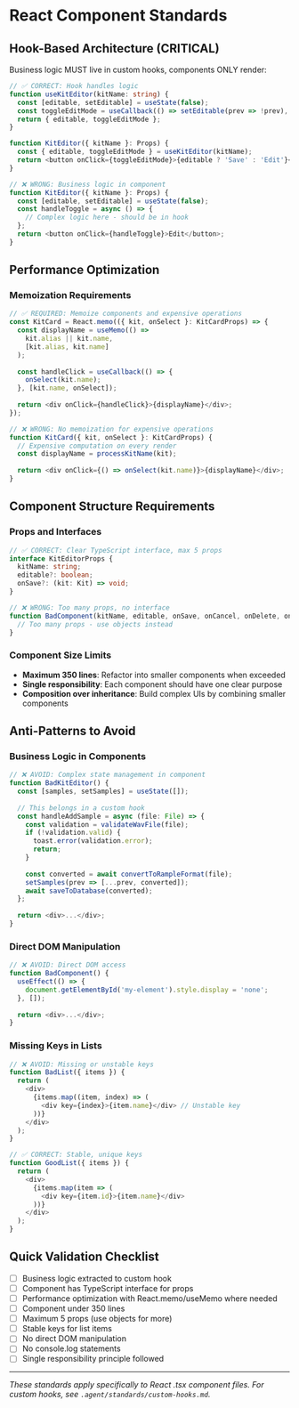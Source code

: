 # React Component Standards

## Hook-Based Architecture (CRITICAL)

Business logic MUST live in custom hooks, components ONLY render:

```typescript
// ✅ CORRECT: Hook handles logic
function useKitEditor(kitName: string) {
  const [editable, setEditable] = useState(false);
  const toggleEditMode = useCallback(() => setEditable(prev => !prev), []);
  return { editable, toggleEditMode };
}

function KitEditor({ kitName }: Props) {
  const { editable, toggleEditMode } = useKitEditor(kitName);
  return <button onClick={toggleEditMode}>{editable ? 'Save' : 'Edit'}</button>;
}

// ❌ WRONG: Business logic in component
function KitEditor({ kitName }: Props) {
  const [editable, setEditable] = useState(false);
  const handleToggle = async () => {
    // Complex logic here - should be in hook
  };
  return <button onClick={handleToggle}>Edit</button>;
}
```

## Performance Optimization

### Memoization Requirements
```typescript
// ✅ REQUIRED: Memoize components and expensive operations
const KitCard = React.memo(({ kit, onSelect }: KitCardProps) => {
  const displayName = useMemo(() => 
    kit.alias || kit.name, 
    [kit.alias, kit.name]
  );
  
  const handleClick = useCallback(() => {
    onSelect(kit.name);
  }, [kit.name, onSelect]);
  
  return <div onClick={handleClick}>{displayName}</div>;
});

// ❌ WRONG: No memoization for expensive operations
function KitCard({ kit, onSelect }: KitCardProps) {
  // Expensive computation on every render
  const displayName = processKitName(kit);
  
  return <div onClick={() => onSelect(kit.name)}>{displayName}</div>;
}
```

## Component Structure Requirements

### Props and Interfaces
```typescript
// ✅ CORRECT: Clear TypeScript interface, max 5 props
interface KitEditorProps {
  kitName: string;
  editable?: boolean;
  onSave?: (kit: Kit) => void;
}

// ❌ WRONG: Too many props, no interface
function BadComponent(kitName, editable, onSave, onCancel, onDelete, onDuplicate, theme, user) {
  // Too many props - use objects instead
}
```

### Component Size Limits
- **Maximum 350 lines**: Refactor into smaller components when exceeded
- **Single responsibility**: Each component should have one clear purpose
- **Composition over inheritance**: Build complex UIs by combining smaller components

## Anti-Patterns to Avoid

### Business Logic in Components
```typescript
// ❌ AVOID: Complex state management in component
function BadKitEditor() {
  const [samples, setSamples] = useState([]);
  
  // This belongs in a custom hook
  const handleAddSample = async (file: File) => {
    const validation = validateWavFile(file);
    if (!validation.valid) {
      toast.error(validation.error);
      return;
    }
    
    const converted = await convertToRampleFormat(file);
    setSamples(prev => [...prev, converted]);
    await saveToDatabase(converted);
  };
  
  return <div>...</div>;
}
```

### Direct DOM Manipulation
```typescript
// ❌ AVOID: Direct DOM access
function BadComponent() {
  useEffect(() => {
    document.getElementById('my-element').style.display = 'none';
  }, []);
  
  return <div>...</div>;
}
```

### Missing Keys in Lists
```typescript
// ❌ AVOID: Missing or unstable keys
function BadList({ items }) {
  return (
    <div>
      {items.map((item, index) => (
        <div key={index}>{item.name}</div> // Unstable key
      ))}
    </div>
  );
}

// ✅ CORRECT: Stable, unique keys
function GoodList({ items }) {
  return (
    <div>
      {items.map(item => (
        <div key={item.id}>{item.name}</div>
      ))}
    </div>
  );
}
```

## Quick Validation Checklist

- [ ] Business logic extracted to custom hook
- [ ] Component has TypeScript interface for props
- [ ] Performance optimization with React.memo/useMemo where needed
- [ ] Component under 350 lines
- [ ] Maximum 5 props (use objects for more)
- [ ] Stable keys for list items
- [ ] No direct DOM manipulation
- [ ] No console.log statements
- [ ] Single responsibility principle followed

---

*These standards apply specifically to React .tsx component files. For custom hooks, see `.agent/standards/custom-hooks.md`.*
